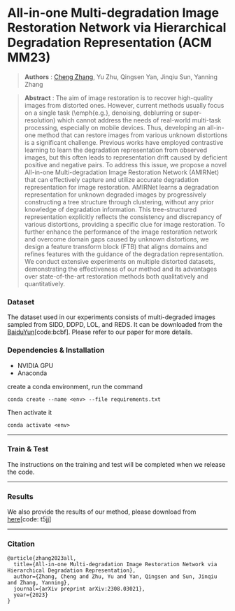 # All-in-one Multi-degradation Image Restoration Network via Hierarchical Degradation Representation (ACM MM23)

> **Authors** : [Cheng Zhang](https://scholar.google.com.hk/citations?user=L_Av9NcAAAAJ&hl=zh-CN), Yu Zhu, Qingsen Yan, Jinqiu Sun, Yanning Zhang
 
>  **Abstract** : The aim of image restoration is to recover high-quality images from distorted ones. However, current methods usually focus on a single task (\emph{e.g.}, denoising, deblurring or super-resolution) which cannot address the needs of real-world multi-task processing, especially on mobile devices. Thus, developing an all-in-one method that can restore images from various unknown distortions is a significant challenge. Previous works have employed contrastive learning to learn the degradation representation from observed images, but this often leads to representation drift caused by deficient positive and negative pairs. To address this issue, we propose a novel All-in-one Multi-degradation Image Restoration Network (AMIRNet) that can effectively capture and utilize accurate degradation representation for image restoration. AMIRNet learns a degradation representation for unknown degraded images by progressively constructing a tree structure through clustering, without any prior knowledge of degradation information. This tree-structured representation explicitly reflects the consistency and discrepancy of various distortions, providing a specific clue for image restoration. To further enhance the performance of the image restoration network and overcome domain gaps caused by unknown distortions, we design a feature transform block (FTB) that aligns domains and refines features with the guidance of the degradation representation. We conduct extensive experiments on multiple distorted datasets, demonstrating the effectiveness of our method and its advantages over state-of-the-art restoration methods both qualitatively and quantitatively.


### Dataset
The dataset used in our experiments consists of multi-degraded images sampled from SIDD, DDPD, LOL, and REDS. It can be downloaded from the [BaiduYun](https://pan.baidu.com/s/1tjNITPIeTMOKHfShNvxFgA?pwd=bcbf)[code:bcbf]. Please refer to our paper for more details.

### Dependencies & Installation
- NVIDIA GPU
- Anaconda

create a conda environment, run the command
```
conda create --name <env> --file requirements.txt
```
Then activate it

```
conda activate <env>
```

- - - - -
### Train & Test

The instructions on the training and test will be completed when we release the code.
- - - - -
### Results
We also provide the results of our method, please download from [here](https://pan.baidu.com/s/14nlMackn7B40FjoSds1voA?pwd=t5jj)[code: t5jj]
- - - - 
### Citation

```
@article{zhang2023all,
  title={All-in-one Multi-degradation Image Restoration Network via Hierarchical Degradation Representation},
  author={Zhang, Cheng and Zhu, Yu and Yan, Qingsen and Sun, Jinqiu and Zhang, Yanning},
  journal={arXiv preprint arXiv:2308.03021},
  year={2023}
}
```
